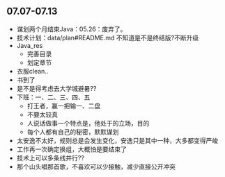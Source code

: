 ##  07.07-07.13

-   谋划两个月结束Java：05.26：废弃了。
-   技术计划：data/plan#README.md 不知道是不是终结版?不断升级
-   Java_res
    -   完善目录
    -   划定章节
-   衣服clean..
-   书到了
-   是不是得考虑去大学城避暑??
-   下班：一、二、三、四、五
    -   打王者，赢一把输一、二盘
    -   不要太较真
    -   人说话做事一个特点是，他处于的立场，目的
    -   每个人都有自己的秘密，默默谋划
-   太安逸不太好，规则总是会发生变化，安逸只是其中一种，大多都变得严峻
-   工作再一次确定换组，大概怕是要结束了
-   技术上可以多条线并行??
-   那个山头唱那首歌，不喜欢可以少接触，减少直接公开冲突
